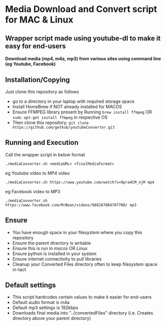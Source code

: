 # Media Download and Convert script for MAC & Linux

## Wrapper script made using youtube-dl to make it easy for end-users
#### Download media (mp4, m4a, mp3) from various sites using command line (eg Youtube, Facebook)

## Installation/Copying
Just clone this repository as follows
- go to a directory in your laptop with required storage space
- Install HomeBrew if NOT already installed for MACOS
- Ensure FFMPEG library present by Running ```brew install ffmpeg``` OR ```sudo apt-get install ffmpeg``` in respective OS
- Then clone this repository: ```git clone https://github.com/getkub/youtubeConverter.git```


## Running and Execution

Call the wrapper script in below format

```
./mediaConverter.sh <mediaURL> <finalMediaFormat>
```

eg Youtube video to MP4 video
```
./mediaConverter.sh https://www.youtube.com/watch?v=9pra4CM_njM mp4
```

eg Facebook video to MP3
```
./mediaConverter.sh https://www.facebook.com/MrBean/videos/988287084707700/ mp3
```


## Ensure
- You have enough space in your filesystem where you copy this repository
- Ensure the parent directory is writable
- Ensure this is run in *macos* OR *Linux*
- Ensure python is installed in your system
- Ensure internet connectivity to pull libraries
- Cleanup your Converted Files directory often to keep filesystem space in-tact

## Default settings
- This script hardcodes certain values to make it easier for end-users
- Default audio format is m4a
- Default mp3 settings is 192kbps
- Downloads final media into "../convertedFiles" directory (i.e. Creates directory above your parent directory)
